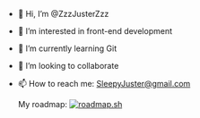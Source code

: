 - 👋 Hi, I’m @ZzzJusterZzz
- 👀 I’m interested in front-end development
- 🌱 I’m currently learning Git
- 💞️ I’m looking to collaborate
- 📫 How to reach me: SleepyJuster@gmail.com
  
  My roadmap:
[![roadmap.sh](https://roadmap.sh/card/tall/66c5e7bb92ec1a8a73827074?variant=dark&roadmaps=frontend)](https://roadmap.sh)
    
